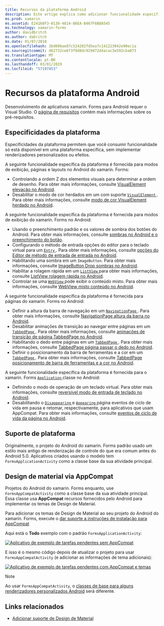 ```yaml
---
title: Recursos da plataforma Android
description: Este artigo explica como adicionar funcionalidade específica do Android para aplicativos xamarin. Forms.
ms.prod: xamarin
ms.assetid: E24168F3-0138-4814-86EA-B467F6B8A545
ms.technology: xamarin-forms
author: davidbritch
ms.author: dabritch
ms.date: 01/07/2018
ms.openlocfilehash: 3bd606ae87c524202fd5ea7c141223042e90ec1a
ms.sourcegitcommit: d62732ce6f3f9d8dc929d72d4acac3e592cba073
ms.translationtype: MT
ms.contentlocale: pt-BR
ms.lasthandoff: 03/01/2019
ms.locfileid: "57197453"
---
```

# <a name="android-platform-features"></a>Recursos da plataforma Android

Desenvolvimento de aplicativos xamarin. Forms para Android requer o Visual Studio. O [página de requisitos](~/get-started/requirements.md) contém mais informações sobre os pré-requisitos.

## <a name="platform-specifics"></a>Especificidades da plataforma

Especificidades da plataforma permitem que você consumir funcionalidade só está disponível em uma plataforma específica, sem implementar renderizadores personalizados ou efeitos.

A seguinte funcionalidade específica da plataforma é fornecida para modos de exibição, páginas e layouts no Android do xamarin. Forms:

- Controlando a ordem Z dos elementos visuais para determinar a ordem de desenho. Para obter mais informações, consulte [VisualElement elevação no Android](visualelement-elevation.md).
- Desabilitar o modo de cor herdados em um com suporte [ `VisualElement` ](xref:Xamarin.Forms.VisualElement). Para obter mais informações, consulte [modo de cor VisualElement herdado no Android](legacy-color-mode.md).

A seguinte funcionalidade específica da plataforma é fornecida para modos de exibição do xamarin. Forms no Android:

- Usando o preenchimento padrão e os valores de sombra dos botões do Android. Para obter mais informações, consulte [sombras no Android e o preenchimento do botão](button-padding-shadow.md).
- Configurando o método de entrada opções do editor para o teclado virtual para um [ `Entry` ](xref:Xamarin.Forms.Entry). Para obter mais informações, consulte [opções do Editor de método de entrada de entrada no Android](entry-ime-options.md).
- Habilitando uma sombra em um `ImageButton`. Para obter mais informações, consulte [ImageButton Drop sombras no Android](imagebutton-drop-shadow.md).
- Habilitar a rolagem rápida em um [ `ListView` ](xref:Xamarin.Forms.ListView) para obter mais informações, consulte [ListView rolagem rápida no Android](listview-fast-scrolling.md).
- Controlar se uma [ `WebView` ](xref:Xamarin.Forms.WebView) pode exibir o conteúdo misto. Para obter mais informações, consulte [WebView misto conteúdo no Android](webview-mixed-content.md).

A seguinte funcionalidade específica da plataforma é fornecida para páginas do xamarin. Forms no Android:

- Definir a altura da barra de navegação em um [ `NavigationPage` ](xref:Xamarin.Forms.NavigationPage). Para obter mais informações, consulte [NavigationPage altura da barra no Android](navigationpage-bar-height.md).
- Desabilitar animações de transição ao navegar entre páginas em um [ `TabbedPage` ](xref:Xamarin.Forms.TabbedPage). Para obter mais informações, consulte [animações de transição de página TabbedPage no Android](tabbedpage-transition-animations.md).
- Habilitando o dedo entre páginas em um [ `TabbedPage` ](xref:Xamarin.Forms.TabbedPage). Para obter mais informações, consulte [TabbedPage página passar o dedo no Android](tabbedpage-page-swiping.md).
- Definir o posicionamento da barra de ferramentas e a cor em um [ `TabbedPage` ](xref:Xamarin.Forms.TabbedPage). Para obter mais informações, consulte [TabbedPage posicionamento de barra de ferramentas e a cor no Android](tabbedpage-toolbar-placement-color.md).

A seguinte funcionalidade específica da plataforma é fornecida para o xamarin. Forms [ `Application` ](xref:Xamarin.Forms.Application) classe no Android:

- Definindo o modo de operação de um teclado virtual. Para obter mais informações, consulte [reversível modo de entrada de teclado no Android](soft-keyboard-input-mode.md).
- Desabilitando o [ `Disappearing` ](xref:Xamarin.Forms.Page.Appearing) e [ `Appearing` ](xref:Xamarin.Forms.Page.Appearing) página eventos de ciclo de vida em pausa e retomar, respectivamente, para aplicativos que usam AppCompat. Para obter mais informações, consulte [eventos de ciclo de vida da página no Android](page-lifecycle-events.md).

## <a name="platform-support"></a>Suporte de plataforma

Originalmente, o projeto do Android do xamarin. Forms padrão usado um estilo mais antigo de renderização de controle do que era comum antes do Android 5.0. Aplicativos criados usando o modelo tem `FormsApplicationActivity` como a classe base da sua atividade principal.

## <a name="material-design-via-appcompat"></a>Design de material via AppCompat

Projetos do Android do xamarin. Forms enquanto, use `FormsAppCompatActivity` como a classe base da sua atividade principal. Essa classe usa **AppCompat** recursos fornecidos pelo Android para implementar os temas de Design de Material.

Para adicionar os temas de Design de Material ao seu projeto do Android do xamarin. Forms, execute o [dar suporte a instruções de instalação para AppCompat](appcompat-material-design.md)

Aqui está o **Todo** exemplo com o padrão `FormsApplicationActivity`:

[![](images/before-appcompat-sml.png "Aplicativo de exemplo de tarefas pendentes sem AppCompat")](images/before-appcompat.png#lightbox "aplicativo de exemplo de tarefas pendentes sem AppCompat")

E isso é o mesmo código depois de atualizar o projeto para usar `FormsAppCompatActivity` (e adicionar as informações de tema adicionais):

[![](images/post-appcompat-sml.png "Aplicativo de exemplo de tarefas pendentes com AppCompat e temas")](images/post-appcompat.png#lightbox "aplicativo de exemplo de tarefas pendentes com AppCompat e temas")

> [!NOTE]
> Ao usar `FormsAppCompatActivity`, o [classes de base para alguns renderizadores personalizados Android](~/xamarin-forms/app-fundamentals/custom-renderer/renderers.md) será diferente.

## <a name="related-links"></a>Links relacionados

- [Adicionar suporte de Design de Material](appcompat-material-design.md)
